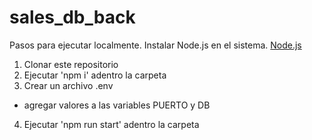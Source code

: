 # sales_db_back

Pasos para ejecutar localmente.
Instalar Node.js en el sistema.
[Node.js](https://nodejs.org/es/download/)

1) Clonar este repositorio
2) Ejecutar 'npm i' adentro la carpeta
3) Crear un archivo .env
  - agregar valores a las variables PUERTO y DB
4) Ejecutar 'npm run start' adentro la carpeta
